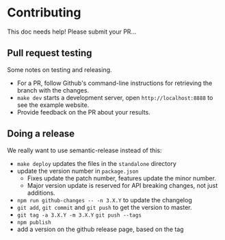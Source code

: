 # Contributing

This doc needs help! Please submit your PR...

## Pull request testing

Some notes on testing and releasing.
* For a PR, follow Github's command-line instructions for retrieving the branch with the changes.
* `make dev` starts a development server, open `http://localhost:8888` to see the example website.
* Provide feedback on the PR about your results.

## Doing a release

We really want to use semantic-release instead of this:

* `make deploy` updates the files in the `standalone` directory
* update the version number in `package.json`
    - Fixes update the patch number, features update the minor number.
    - Major version update is reserved for API breaking changes, not just additions. 
* `npm run github-changes -- -n 3.X.Y` to update the changelog
* `git add`, `git commit` and `git push` to get the version to master.
* `git tag -a 3.X.Y -m 3.X.Y` `git push --tags`
* `npm publish`
* add a version on the github release page, based on the tag
